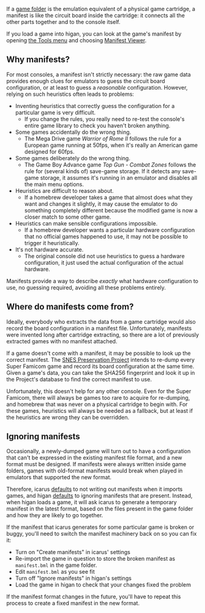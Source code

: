 If a [game folder](game-folders.md) is
the emulation equivalent of
a physical game cartridge,
a manifest is like
the circuit board inside the cartridge:
it connects all the other parts together
and to the console itself.

If you load a game into higan,
you can look at the game's manifest
by opening [the Tools menu](../interface/higan.md#the-tools-menu)
and choosing [Manifest Viewer](../interface/higan-tools.md#the-manifest-viewer).

Why manifests?
--------------

For most consoles,
a manifest isn't strictly necessary:
the raw game data provides enough clues
for emulators to guess the circuit board configuration,
or at least
to guess a *reasonable* configuration.
However,
relying on such heuristics often leads to problems:

  - Inventing heuristics
    that correctly guess the configuration
    for a particular game is very difficult.
      - If you change the rules,
        you really need to re-test
        the console's entire game library
        to check you haven't broken anything.
  - Some games accidentally do the wrong thing.
      - The Mega Drive game *Warrior of Rome II*
        follows the rule for a European game running at 50fps,
        when it's really an American game designed for 60fps.
  - Some games deliberately do the wrong thing.
      - The Game Boy Advance game *Top Gun - Combat Zones*
        follows the rule for
        (several kinds of)
        save-game storage.
        If it detects any save-game storage,
        it assumes it's running in an emulator
        and disables all the main menu options.
  - Heuristics are difficult to reason about.
      - If a homebrew developer
        takes a game that almost does what they want
        and changes it slightly,
        it may cause the emulator
        to do something completely different
        because the modified game
        is now a closer match to some other game.
  - Heuristics can make sensible configurations impossible.
      - If a homebrew developer wants
        a particular hardware configuration
        that no official games happened to use,
        it may not be possible
        to trigger it heuristically.
  - It's not hardware accurate.
      - The original console did not use heuristics
        to guess a hardware configuration,
        it just used the actual configuration
        of the actual hardware.

Manifests provide a way to describe
*exactly* what hardware configuration to use,
no guessing required,
avoiding all these problems entirely.

Where do manifests come from?
-----------------------------

Ideally,
everybody who extracts the data from a game cartridge would
also record the board configuration in a manifest file.
Unfortunately,
manifests were invented long after cartridge extracting,
so there are a lot of previously extracted games
with no manifest attached.

If a game doesn't come with a manifest,
it may be possible to look up the correct manifest.
The
[SNES Preservation Project](https://preservation.byuu.org/)
intends to re-dump every Super Famicom game
and record its board configuration at the same time.
Given a game's data,
you can take the SHA256 fingerprint
and look it up in the Project's database
to find the correct manifest to use.

Unfortunately,
this doesn't help for any other console.
Even for the Super Famicom,
there will always be games
too rare to acquire for re-dumping,
and homebrew that was never on a physical cartridge to begin with.
For these games,
heuristics will always be needed as a fallback,
but at least if the heuristics are wrong
they can be overridden.

Ignoring manifests
------------------

Occasionally,
a newly-dumped game will turn out to have
a configuration that can't be expressed
in the existing manifest file format,
and a new format must be designed.
If manifests were always written inside game folders,
games with old-format manifests
would break when played in emulators that supported the new format.

Therefore,
icarus [defaults](../interface/icarus.md#the-icarus-settings-dialog)
to not writing out manifests when it imports games,
and higan [defaults](../interface/higan-settings.md#advanced)
to ignoring manifests that are present.
Instead,
when higan loads a game,
it will ask icarus to generate a temporary manifest in the latest format,
based on the files present in the game folder
and how they are likely to go together.

If the manifest that icarus generates
for some particular game
is broken or buggy,
you'll need to switch the manifest machinery back on
so you can fix it:

  - Turn on "Create manifests" in icarus' settings
  - Re-import the game in question
    to store the broken manifest
    as `manifest.bml` in the game folder.
  - Edit `manifest.bml` as you see fit
  - Turn off "Ignore manifests" in higan's settings
  - Load the game in higan to check that your changes fixed the problem

If the manifest format changes in the future,
you'll have to repeat this process
to create a fixed manifest in the new format.
